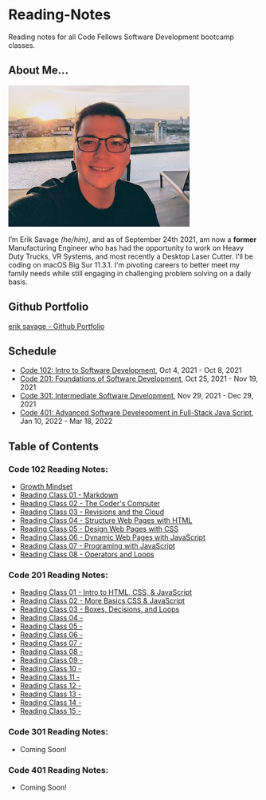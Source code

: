 # Reading-Notes
Reading notes for all Code Fellows Software Development bootcamp classes.

## About Me...
![Erik Picture](erik_profile_pic_headshot.jpg)

I’m Erik Savage *(he/him)*, and as of September 24th 2021, am now a **former** Manufacturing Engineer who has had the opportunity to work on Heavy Duty Trucks, VR Systems, and most recently a Desktop Laser Cutter. I’ll be coding on macOS Big Sur 11.3.1. I'm pivoting careers to better meet my family needs while still engaging in challenging problem solving on a daily basis.

## Github Portfolio
[erik savage - Github Portfolio](https://github.com/eriksavage)

## Schedule
- [Code 102: Intro to Software Development](https://www.codefellows.org/courses/code-102/intro-to-software-development/), Oct 4, 2021 - Oct 8, 2021
- [Code 201: Foundations of Software Development](https://www.codefellows.org/courses/code-201/foundations-of-software-development/), Oct 25, 2021 - Nov 19, 2021
- [Code 301: Intermediate Software Development](https://www.codefellows.org/courses/code-301/intermediate-software-development/), Nov 29, 2021 - Dec 29, 2021
- [Code 401: Advanced Software Develeopment in Full-Stack Java Script](https://www.codefellows.org/courses/code-401/advanced-software-development-in-full-stack-javascript/), Jan 10, 2022 - Mar 18, 2022

## Table of Contents
### Code 102 Reading Notes:
- [Growth Mindset](class102-growthmind.md)
- [Reading Class 01 - Markdown](class102-01.md)
- [Reading Class 02 - The Coder's Computer](class102-02.md)
- [Reading Class 03 - Revisions and the Cloud](class102-03.md)
- [Reading Class 04 - Structure Web Pages with HTML](class102-04.md)
- [Reading Class 05 - Design Web Pages with CSS](class102-05.md)
- [Reading Class 06 - Dynamic Web Pages with JavaScript](class102-06.md)
- [Reading Class 07 - Programing with JavaScript](class102-07.md)
- [Reading Class 08 - Operators and Loops](class102-08.md)

### Code 201 Reading Notes:
- [Reading Class 01 - Intro to HTML, CSS, & JavaScript ](class201-01.md)
- [Reading Class 02 - More Basics CSS & JavaScript](class201-02.md)
- [Reading Class 03 - Boxes, Decisions, and Loops](class201-03.md)
- [Reading Class 04 - ](class201-04.md)
- [Reading Class 05 - ](class201-05.md)
- [Reading Class 06 - ](class201-06.md)
- [Reading Class 07 - ](class201-07.md)
- [Reading Class 08 - ](class201-08.md)
- [Reading Class 09 - ](class201-09.md)
- [Reading Class 10 - ](class201-10.md)
- [Reading Class 11 - ](class201-11.md)
- [Reading Class 12 - ](class201-12.md)
- [Reading Class 13 - ](class201-13.md)
- [Reading Class 14 - ](class201-14.md)
- [Reading Class 15 - ](class201-15.md)

### Code 301 Reading Notes:
- Coming Soon!

### Code 401 Reading Notes:
- Coming Soon!